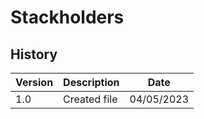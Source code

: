 # Stackholders

## History

| Version | Description  | Date       |
| ------- | ------------ | ---------- |
| 1.0     | Created file | 04/05/2023 |